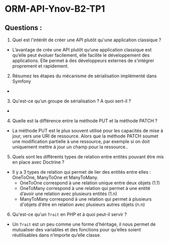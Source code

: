 # ORM-API-Ynov-B2-TP1

## Questions :

1. Quel est l'intérêt de créer une API plutôt qu'une application classique ?
* L’avantage de crée une API plutôt qu’une application classique est qu’elle peut évoluer facilement, elle facilite le développement des applications. Elle permet à des développeurs externes de s'intégrer proprement et rapidement.

2. Résumez les étapes du mécanisme de sérialisation implémenté dans Symfony
*

3. Qu'est-ce qu'un groupe de sérialisation ? A quoi sert-il ?
*

4. Quelle est la différence entre la méthode PUT et la méthode PATCH ?
* La méthode PUT est le plus souvent utilisé pour les capacités de mise à jour, vers une URI de ressource. Alors que la méthode PATCH soumet une modification partielle à une ressource, par exemple si on doit uniquement mettre à jour un champ pour la ressource..

5. Quels sont les différents types de relation entre entités pouvant être mis en place avec Doctrine ?
* Il y a 3 types de relation qui permet de lier des entités entre elles : OneToOne, ManyToOne et ManyToMany.
  * OneToOne correspond à une relation unique entre deux objets (1.1)
  * OneToMany correspond à une relation qui permet à une entité d’avoir une relation avec plusieurs entités (1.n)
  * ManyToMany correspond à une relation qui permet à plusieurs d'objets d'être en relation avec plusieurs autres objets (n.n)

6. Qu'est-ce qu'un `Trait` en PHP et à quoi peut-il servir ?
* Un `Trait` est un peu comme une forme d’héritage, il nous permet de mutualiser des variables et des fonctions pour qu’elles soient réutilisables dans n’importe qu’elle classe.
